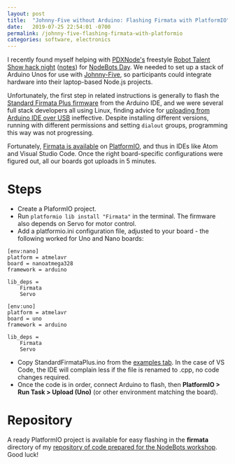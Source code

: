 ```yaml
---
layout: post
title:  "Johnny-Five without Arduino: Flashing Firmata with PlatformIO"
date:   2019-07-25 22:54:01 -0700
permalink: /johnny-five-flashing-firmata-with-platformio
categories: software, electronics
---
```


I recently found myself helping with [PDXNode's](http://pdxnode.org/) freestyle [Robot Talent Show hack night](https://www.meetup.com/pdxnode/events/ngpncpyzkbhc/) ([notes](https://github.com/PDXNode/pdxnode/blob/master/archive/2019-jul-hacknight/index.md)) for [NodeBots Day](https://nodebots.io/). We needed to set up a stack of Arduino Unos for use with [Johnny-Five](http://johnny-five.io/), so participants could integrate hardware into their laptop-based Node.js projects.

Unfortunately, the first step in related instructions is generally to flash the [Standard Firmata Plus firmware](https://github.com/firmata/arduino) from the Arduino IDE, and we were several full stack developers all using Linux, finding advice for [uploading from Arduino IDE over USB](https://askubuntu.com/questions/786367/setting-up-arduino-uno-ide-on-ubuntu) ineffective. Despite installing different versions, running with different permissions and setting `dialout` groups, programming this way was not progressing.

Fortunately, [Firmata is available](https://platformio.org/lib/show/307/Firmata/installation) on [PlatformIO](https://platformio.org/platformio-ide), and thus in IDEs like Atom and Visual Studio Code. Once the right board-specific configurations were figured out, all our boards got uploads in 5 minutes.

# Steps

- Create a PlaformIO project.
- Run `platformio lib install "Firmata"` in the terminal. The firmware also depends on Servo for motor control.
- Add a platformio.ini configuration file, adjusted to your board - the following worked for Uno and Nano boards:

```
[env:nano]
platform = atmelavr
board = nanoatmega328
framework = arduino

lib_deps =
    Firmata
    Servo

[env:uno]
platform = atmelavr
board = uno
framework = arduino

lib_deps =
    Firmata
    Servo
```
- Copy StandardFirmataPlus.ino from the [examples tab](https://platformio.org/lib/show/307/Firmata/installation). In the case of VS Code, the IDE will complain less if the file is renamed to .cpp, no code changes required.
- Once the code is in order, connect Arduino to flash, then **PlatformIO > Run Task > Upload (Uno)** (or other environment matching the board).

# Repository

A ready PlatformIO project is available for easy flashing in the **firmata** directory of my [repository of code prepared for the NodeBots workshop](https://github.com/MBerka/nodebots-firmata-platformio). Good luck!
